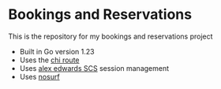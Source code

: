 # Bookings and Reservations

This is the repository for my bookings and reservations project

- Built in Go version 1.23
- Uses the [chi route](https://github.com/go-chi/chi/v5)
- Uses [alex edwards SCS](https://github.com/alexedwards/scs/v2) session management
- Uses [nosurf](https://github.com/justinas/nosurf)